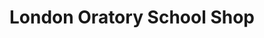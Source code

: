 ---
title: "London Oratory School Shop"
url: /london-borough-of-hammersmith-and-fulham/london-oratory-school-shop/
shop: clothes
---